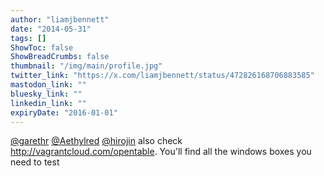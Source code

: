```yaml
---
author: "liamjbennett"
date: "2014-05-31"
tags: []
ShowToc: false
ShowBreadCrumbs: false
thumbnail: "/img/main/profile.jpg"
twitter_link: "https://x.com/liamjbennett/status/472826168706883585"
mastodon_link: ""
bluesky_link: ""
linkedin_link: ""
expiryDate: "2016-01-01"
---
```


[@garethr](https://x.com/garethr) [@Aethylred](https://x.com/Aethylred) [@hirojin](https://x.com/hirojin) also check http://vagrantcloud.com/opentable. You'll find all the windows boxes you need to test

